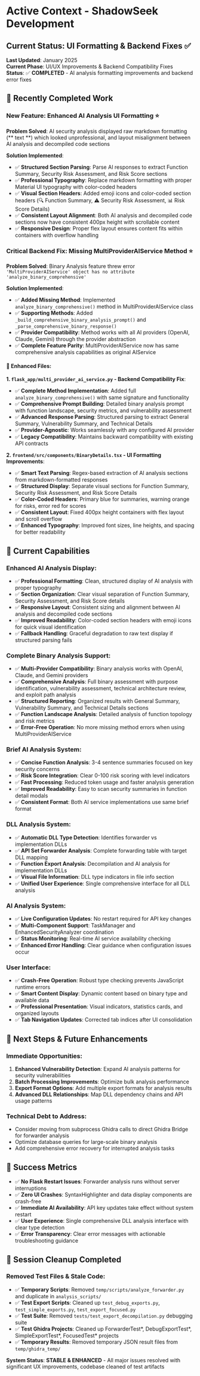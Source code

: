 # Active Context - ShadowSeek Development

## Current Status: UI Formatting & Backend Fixes ✅

**Last Updated**: January 2025  
**Current Phase**: UI/UX Improvements & Backend Compatibility Fixes  
**Status**: ✅ **COMPLETED** - AI analysis formatting improvements and backend error fixes

## 🎯 **Recently Completed Work**

### **New Feature: Enhanced AI Analysis UI Formatting** ⭐
**Problem Solved**: AI security analysis displayed raw markdown formatting (** text **) which looked unprofessional, and layout misalignment between AI analysis and decompiled code sections

**Solution Implemented**:
- ✅ **Structured Section Parsing**: Parse AI responses to extract Function Summary, Security Risk Assessment, and Risk Score sections
- ✅ **Professional Typography**: Replace markdown formatting with proper Material UI typography with color-coded headers
- ✅ **Visual Section Headers**: Added emoji icons and color-coded section headers (🔍 Function Summary, ⚠️ Security Risk Assessment, 📊 Risk Score Details)
- ✅ **Consistent Layout Alignment**: Both AI analysis and decompiled code sections now have consistent 400px height with scrollable content
- ✅ **Responsive Design**: Proper flex layout ensures content fits within containers with overflow handling

### **Critical Backend Fix: Missing MultiProviderAIService Method** ⭐
**Problem Solved**: Binary Analysis feature threw error `'MultiProviderAIService' object has no attribute 'analyze_binary_comprehensive'`

**Solution Implemented**:
- ✅ **Added Missing Method**: Implemented `analyze_binary_comprehensive()` method in MultiProviderAIService class
- ✅ **Supporting Methods**: Added `_build_comprehensive_binary_analysis_prompt()` and `_parse_comprehensive_binary_response()`
- ✅ **Provider Compatibility**: Method works with all AI providers (OpenAI, Claude, Gemini) through the provider abstraction
- ✅ **Complete Feature Parity**: MultiProviderAIService now has same comprehensive analysis capabilities as original AIService

#### **🔧 Enhanced Files**:
**1. `flask_app/multi_provider_ai_service.py` - Backend Compatibility Fix**:
- ✅ **Complete Method Implementation**: Added full `analyze_binary_comprehensive()` with same signature and functionality
- ✅ **Comprehensive Prompt Building**: Detailed binary analysis prompt with function landscape, security metrics, and vulnerability assessment
- ✅ **Advanced Response Parsing**: Structured parsing to extract General Summary, Vulnerability Summary, and Technical Details
- ✅ **Provider-Agnostic**: Works seamlessly with any configured AI provider
- ✅ **Legacy Compatibility**: Maintains backward compatibility with existing API contracts

**2. `frontend/src/components/BinaryDetails.tsx` - UI Formatting Improvements**:
- ✅ **Smart Text Parsing**: Regex-based extraction of AI analysis sections from markdown-formatted responses
- ✅ **Structured Display**: Separate visual sections for Function Summary, Security Risk Assessment, and Risk Score Details
- ✅ **Color-Coded Headers**: Primary blue for summaries, warning orange for risks, error red for scores
- ✅ **Consistent Layout**: Fixed 400px height containers with flex layout and scroll overflow
- ✅ **Enhanced Typography**: Improved font sizes, line heights, and spacing for better readability

## 🎯 **Current Capabilities**

### **Enhanced AI Analysis Display**:
- ✅ **Professional Formatting**: Clean, structured display of AI analysis with proper typography
- ✅ **Section Organization**: Clear visual separation of Function Summary, Security Assessment, and Risk Score details
- ✅ **Responsive Layout**: Consistent sizing and alignment between AI analysis and decompiled code sections
- ✅ **Improved Readability**: Color-coded section headers with emoji icons for quick visual identification
- ✅ **Fallback Handling**: Graceful degradation to raw text display if structured parsing fails

### **Complete Binary Analysis Support**:
- ✅ **Multi-Provider Compatibility**: Binary analysis works with OpenAI, Claude, and Gemini providers
- ✅ **Comprehensive Analysis**: Full binary assessment with purpose identification, vulnerability assessment, technical architecture review, and exploit path analysis
- ✅ **Structured Reporting**: Organized results with General Summary, Vulnerability Summary, and Technical Details sections
- ✅ **Function Landscape Analysis**: Detailed analysis of function topology and risk metrics
- ✅ **Error-Free Operation**: No more missing method errors when using MultiProviderAIService

### **Brief AI Analysis System**:
- ✅ **Concise Function Analysis**: 3-4 sentence summaries focused on key security concerns
- ✅ **Risk Score Integration**: Clear 0-100 risk scoring with level indicators
- ✅ **Fast Processing**: Reduced token usage and faster analysis generation
- ✅ **Improved Readability**: Easy to scan security summaries in function detail modals
- ✅ **Consistent Format**: Both AI service implementations use same brief format

### **DLL Analysis System**:
- ✅ **Automatic DLL Type Detection**: Identifies forwarder vs implementation DLLs
- ✅ **API Set Forwarder Analysis**: Complete forwarding table with target DLL mapping
- ✅ **Function Export Analysis**: Decompilation and AI analysis for implementation DLLs  
- ✅ **Visual File Information**: DLL type indicators in file info section
- ✅ **Unified User Experience**: Single comprehensive interface for all DLL analysis

### **AI Analysis System**:
- ✅ **Live Configuration Updates**: No restart required for API key changes
- ✅ **Multi-Component Support**: TaskManager and EnhancedSecurityAnalyzer coordination  
- ✅ **Status Monitoring**: Real-time AI service availability checking
- ✅ **Enhanced Error Handling**: Clear guidance when configuration issues occur

### **User Interface**:
- ✅ **Crash-Free Operation**: Robust type checking prevents JavaScript runtime errors
- ✅ **Smart Content Display**: Dynamic content based on binary type and available data
- ✅ **Professional Presentation**: Visual indicators, statistics cards, and organized layouts
- ✅ **Tab Navigation Updates**: Corrected tab indices after UI consolidation

## 🚀 **Next Steps & Future Enhancements**

### **Immediate Opportunities**:
1. **Enhanced Vulnerability Detection**: Expand AI analysis patterns for security vulnerabilities
2. **Batch Processing Improvements**: Optimize bulk analysis performance
3. **Export Format Options**: Add multiple export formats for analysis results
4. **Advanced DLL Relationships**: Map DLL dependency chains and API usage patterns

### **Technical Debt to Address**:
- Consider moving from subprocess Ghidra calls to direct Ghidra Bridge for forwarder analysis
- Optimize database queries for large-scale binary analysis
- Add comprehensive error recovery for interrupted analysis tasks

## 🎯 **Success Metrics**

- ✅ **No Flask Restart Issues**: Forwarder analysis runs without server interruptions
- ✅ **Zero UI Crashes**: SyntaxHighlighter and data display components are crash-free  
- ✅ **Immediate AI Availability**: API key updates take effect without system restart
- ✅ **User Experience**: Single comprehensive DLL analysis interface with clear type detection
- ✅ **Error Transparency**: Clear error messages with actionable troubleshooting guidance

## 🧹 **Session Cleanup Completed**

### **Removed Test Files & Stale Code**:
- ✅ **Temporary Scripts**: Removed `temp/scripts/analyze_forwarder.py` and duplicate in `analysis_scripts/`
- ✅ **Test Export Scripts**: Cleaned up `test_debug_exports.py`, `test_simple_exports.py`, `test_export_focused.py`
- ✅ **Test Suite**: Removed `tests/test_export_decompilation.py` debugging suite
- ✅ **Test Ghidra Projects**: Cleaned up ForwarderTest*, DebugExportTest*, SimpleExportTest*, FocusedTest* projects
- ✅ **Temporary Results**: Removed temporary JSON result files from `temp/ghidra_temp/`

**System Status**: **STABLE & ENHANCED** - All major issues resolved with significant UX improvements, codebase cleaned of test artifacts